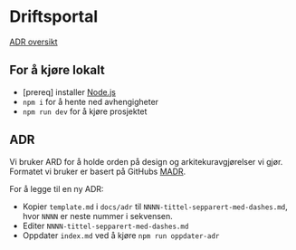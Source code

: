 # Driftsportal

[ADR oversikt](docs/adr/index.md)

## For å kjøre lokalt

- [prereq] installer [Node.js](https://nodejs.org/en/)
- `npm i` for å hente ned avhengigheter
- `npm run dev` for å kjøre prosjektet

## ADR

Vi bruker ARD for å holde orden på design og arkitekuravgjørelser vi gjør. Formatet vi bruker er basert på GitHubs [MADR](https://adr.github.io/madr/).

For å legge til en ny ADR:

- Kopier `template.md` i `docs/adr` til `NNNN-tittel-sepparert-med-dashes.md`, hvor `NNNN` er neste nummer i sekvensen.
- Editer `NNNN-tittel-sepparert-med-dashes.md`
- Oppdater `index.md` ved å kjøre `npm run oppdater-adr`
